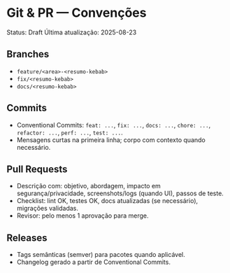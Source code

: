 # Git & PR — Convenções

Status: Draft
Última atualização: 2025-08-23

## Branches
- `feature/<area>-<resumo-kebab>`
- `fix/<resumo-kebab>`
- `docs/<resumo-kebab>`

## Commits
- Conventional Commits: `feat: ...`, `fix: ...`, `docs: ...`, `chore: ...`, `refactor: ...`, `perf: ...`, `test: ...`.
- Mensagens curtas na primeira linha; corpo com contexto quando necessário.

## Pull Requests
- Descrição com: objetivo, abordagem, impacto em segurança/privacidade, screenshots/logs (quando UI), passos de teste.
- Checklist: lint OK, testes OK, docs atualizadas (se necessário), migrações validadas.
- Revisor: pelo menos 1 aprovação para merge.

## Releases
- Tags semânticas (semver) para pacotes quando aplicável.
- Changelog gerado a partir de Conventional Commits.
